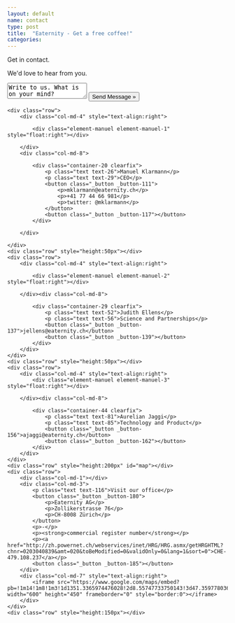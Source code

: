 ```yaml
---
layout: default
name: contact
type: post
title:  "Eaternity - Get a free coffee!"
categories: 
---
```


<div class="container-hero container-hero-4 clearfix">
	<div class="container-hero-content container-hero-content-4 clearfix">
		<p class="hero-title hero-title-3">Get in contact.</p>
		<p class="hero-subtitle hero-subtitle-2">We'd love to hear from you.</p>
		<textarea class="_textarea">Write to us. What is on your mind?</textarea>
		<button onClick="window.location='contact.html';" class="_button _button-86">Send Message »</button>
	</div>
</div>

<div class="container">
	
	<div class="row">
		<div class="col-md-4" style="text-align:right">
			
			<div class="element-manuel element-manuel-1" style="float:right"></div>

		</div>
		<div class="col-md-8">
			
			<div class="container-20 clearfix">
				<p class="text text-26">Manuel Klarmann</p>
				<p class="text text-29">CEO</p>
				<button class="_button _button-111">
					<p>mklarmann@eaternity.ch</p>
					<p>+41 77 44 66 981</p>
					<p>twitter: @mklarmann</p>
				</button>
				<button class="_button _button-117"></button>
			</div>
			
		</div>
		
	</div>
	<div class="row" style="height:50px"></div>
	<div class="row">
		<div class="col-md-4" style="text-align:right">
			
			<div class="element-manuel element-manuel-2" style="float:right"></div>

		</div><div class="col-md-8">

			<div class="container-29 clearfix">
				<p class="text text-52">Judith Ellens</p>
				<p class="text text-56">Science and Partnerships</p>
				<button class="_button _button-137">jellens@eaternity.ch</button>
				<button class="_button _button-139"></button>
			</div>
		</div>
	</div>
	<div class="row" style="height:50px"></div>
	<div class="row">
		<div class="col-md-4" style="text-align:right">
			<div class="element-manuel element-manuel-3" style="float:right"></div>

		</div><div class="col-md-8">
	
			<div class="container-44 clearfix">
				<p class="text text-81">Aurelian Jaggi</p>
				<p class="text text-85">Technology and Product</p>
				<button class="_button _button-156">ajaggi@eaternity.ch</button>
				<button class="_button _button-162"></button>
			</div>
		</div>
	</div>
	<div class="row" style="height:200px" id="map"></div>
	<div class="row">
		<div class="col-md-1"></div>
		<div class="col-md-3">
			<p class="text text-116">Visit our office</p>
			<button class="_button _button-180">
				<p>Eaternity AG</p>
				<p>Zollikerstrasse 76</p>
				<p>CH-8008 Zürich</p>
			</button>
			<p>-</p>
			<p><strong>commercial register number</strong></p>
			<p><a href="http://zh.powernet.ch/webservices/inet/HRG/HRG.asmx/getHRGHTML?chnr=0203040839&amt=020&toBeModified=0&validOnly=0&lang=1&sort=0">CHE-479.108.237</a></p>
			<button class="_button _button-185"></button>
		</div>
		<div class="col-md-7" style="text-align:right">
			<iframe src="https://www.google.com/maps/embed?pb=!1m14!1m8!1m3!1d1351.3365974476028!2d8.55747733750143!3d47.35977803632386!3m2!1i1024!2i768!4f13.1!3m3!1m2!1s0x479aa7494dfb5b0d%3A0x86b57de8395886a6!2sZollikerstrasse+76%2C+8008+Z%C3%BCrich%2C+Schweiz!5e0!3m2!1sde!2s!4v1430407836358" width="600" height="450" frameborder="0" style="border:0"></iframe>
		</div>
	</div>
	<div class="row" style="height:150px"></div>
</div>
